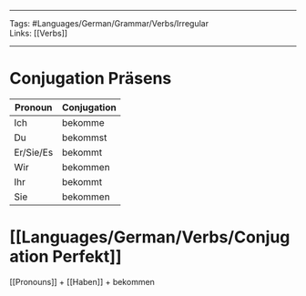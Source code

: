 ___
Tags: #Languages/German/Grammar/Verbs/Irregular  
Links: [[Verbs]]
___
# Conjugation Präsens
Pronoun|Conjugation
------------ | ------------
Ich | bekomme
Du | bekommst
Er/Sie/Es | bekommt
Wir | bekommen
Ihr | bekommt
Sie | bekommen


# [[Languages/German/Verbs/Conjugation Perfekt]]
[[Pronouns]] + [[Haben]] + bekommen